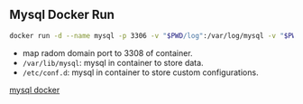 ## Mysql Docker Run

``` bash
docker run -d --name mysql -p 3306 -v "$PWD/log":/var/log/mysql -v "$PWD/data":/var/lib/mysql -v "$PWD/conf":/etc/conf.d -e MYSQL_ROOT_PASSWORD=123456 mysql:5.7
```

- map radom domain port to 3308 of container.
- `/var/lib/mysql`: mysql in container to store data.
- `/etc/conf.d`: mysql in container to store custom configurations.

[mysql docker](https://hub.docker.com/_/mysql)


